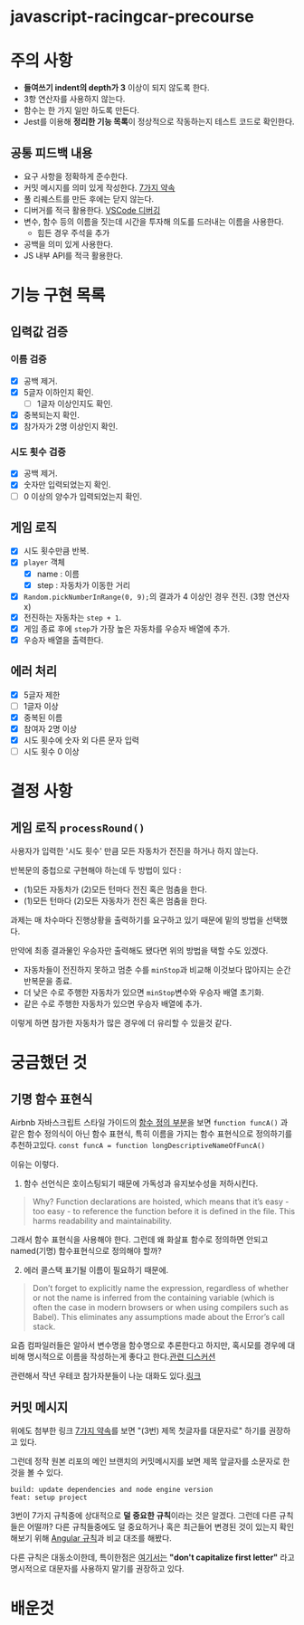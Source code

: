 # javascript-racingcar-precourse

# 주의 사항

- **들여쓰기 indent의 depth가 3** 이상이 되지 않도록 한다.
- 3항 연산자를 사용하지 않는다.
- 함수는 한 가지 일만 하도록 만든다.
- Jest를 이용해 **정리한 기능 목록**이 정상적으로 작동하는지 테스트 코드로 확인한다.

## 공통 피드백 내용

- 요구 사항을 정확하게 준수한다.
- 커밋 메시지를 의미 있게 작성한다. [7가지 약속](https://meetup.nhncloud.com/posts/106)
- 풀 리퀘스트를 만든 후에는 닫지 않는다.
- 디버거를 적극 활용한다. [VSCode 디버깅](https://code.visualstudio.com/docs/debugtest/debugging)
- 변수, 함수 등의 이름을 짓는데 시간을 투자해 의도를 드러내는 이름을 사용한다.
  - 힘든 경우 주석을 추가
- 공백을 의미 있게 사용한다.
- JS 내부 API를 적극 활용한다.

# 기능 구현 목록

## 입력값 검증

### 이름 검증

- [x] 공백 제거.
- [x] 5글자 이하인지 확인.
  - [ ] 1글자 이상인지도 확인.
- [x] 중복되는지 확인.
- [x] 참가자가 2명 이상인지 확인.

### 시도 횟수 검증

- [x] 공백 제거.
- [x] 숫자만 입력되었는지 확인.
- [ ] 0 이상의 양수가 입력되었는지 확인.

## 게임 로직

- [x] 시도 횟수만큼 반복.
- [x] `player` 객체
  - [x] name : 이름
  - [x] step : 자동차가 이동한 거리
- [x] `Random.pickNumberInRange(0, 9);`의 결과가 4 이상인 경우 전진. (3항 연산자 x)
- [x] 전진하는 자동차는 `step + 1`.
- [x] 게임 종료 후에 `step`가 가장 높은 자동차를 우승자 배열에 추가.
- [x] 우승자 배열을 출력한다.

## 에러 처리

- [x] 5글자 제한
- [ ] 1글자 이상
- [x] 중복된 이름
- [x] 참여자 2명 이상
- [x] 시도 횟수에 숫자 외 다른 문자 입력
- [ ] 시도 횟수 0 이상

# 결정 사항

## 게임 로직 `processRound()`

사용자가 입력한 '시도 횟수' 만큼 모든 자동차가 전진을 하거나 하지 않는다.

반복문의 중첩으로 구현해야 하는데 두 방법이 있다 :

- (1)모든 자동차가 (2)모든 턴마다 전진 혹은 멈춤을 한다.
- (1)모든 턴마다 (2)모든 자동차가 전진 혹은 멈춤을 한다.

과제는 매 차수마다 진행상황을 출력하기를 요구하고 있기 때문에 밑의 방법을 선택했다.

만약에 최종 결과물인 우승자만 출력해도 됐다면 위의 방법을 택할 수도 있겠다.

- 자동차들이 전진하지 못하고 멈춘 수를 `minStop`과 비교해 이것보다 많아지는 순간 반복문을 종료.
- 더 낮은 수로 주행한 자동차가 있으면 `minStop`변수와 우승자 배열 초기화.
- 같은 수로 주행한 자동차가 있으면 우승자 배열에 추가.

이렇게 하면 참가한 자동차가 많은 경우에 더 유리할 수 있을것 같다.

# 궁금했던 것

## 기명 함수 표현식

Airbnb 자바스크립트 스타일 가이드의 [함수 정의 부분](https://github.com/airbnb/javascript?tab=readme-ov-file#functions--declarations)을 보면
`function funcA()` 과 같은 함수 정의식이 아닌 함수 표현식, 특히 이름을 가지는 함수 표현식으로 정의하기를 추천하고있다.
`const funcA = function longDescriptiveNameOfFuncA()`

이유는 이렇다.

1. 함수 선언식은 호이스팅되기 때문에 가독성과 유지보수성을 저하시킨다.

> Why? Function declarations are hoisted, which means that it’s easy - too easy - to reference the function before it is defined in the file. This harms readability and maintainability.

그래서 함수 표현식을 사용해야 한다. 그런데 왜 화살표 함수로 정의하면 안되고 named(기명) 함수표현식으로 정의해야 할까?

2. 에러 콜스택 표기될 이름이 필요하기 때문에.

> Don’t forget to explicitly name the expression, regardless of whether or not the name is inferred from the containing variable (which is often the case in modern browsers or when using compilers such as Babel). This eliminates any assumptions made about the Error’s call stack.

요즘 컴파일러들은 알아서 변수명을 함수명으로 추론한다고 하지만, 혹시모를 경우에 대비해 명시적으로 이름을 작성하는게 좋다고 한다.[관련 디스커션](https://github.com/airbnb/javascript/issues/794)

관련해서 작년 우테코 참가자분들이 나눈 대화도 있다.[링크](https://github.com/woowacourse-precourse/javascript-racingcar-7/pull/404#issuecomment-2444166034)

## 커밋 메시지

위에도 첨부한 링크 [7가지 약속](https://meetup.nhncloud.com/posts/106)를 보면 "(3번) 제목 첫글자를 대문자로" 하기를 권장하고 있다.

그런데 정작 원본 리포의 메인 브랜치의 커밋메시지를 보면 제목 앞글자를 소문자로 한 것을 볼 수 있다.

```
build: update dependencies and node engine version
feat: setup project
```

3번이 7가지 규칙중에 상대적으로 **덜 중요한 규칙**이라는 것은 알겠다. 그런데 다른 규칙들은 어떨까? 다른 규칙들중에도 덜 중요하거나 혹은 최근들어 변경된 것이 있는지 확인해보기 위해 [Angular 규칙](https://gist.github.com/stephenparish/9941e89d80e2bc58a153)과 비교 대조를 해봤다.

다른 규칙은 대동소이한데, 특이한점은 [여기서는](https://gist.github.com/stephenparish/9941e89d80e2bc58a153#subject-text) **"don't capitalize first letter"** 라고 명시적으로 대문자를 사용하지 말기를 권장하고 있다.

# 배운것
